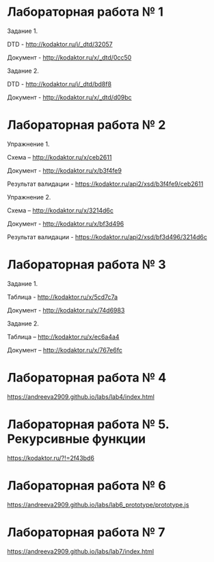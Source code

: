 # Лабораторная работа № 1

Задание 1.


DTD - http://kodaktor.ru/j/_dtd/32057

Документ - http://kodaktor.ru/x/_dtd/0cc50



Задание 2.


DTD - http://kodaktor.ru/j/_dtd/bd8f8

Документ - http://kodaktor.ru/x/_dtd/d09bc



# Лабораторная работа № 2

Упражнение 1.


Схема – http://kodaktor.ru/x/ceb2611

Документ - http://kodaktor.ru/x/b3f4fe9

Результат валидации - https://kodaktor.ru/api2/xsd/b3f4fe9/ceb2611



Упражнение 2.


Схема – http://kodaktor.ru/x/3214d6c

Документ - http://kodaktor.ru/x/bf3d496

Результат валидации - https://kodaktor.ru/api2/xsd/bf3d496/3214d6c



# Лабораторная работа № 3

Задание 1.

Таблица - http://kodaktor.ru/x/5cd7c7a

Документ - http://kodaktor.ru/x/74d6983



Задание 2.

Таблица – http://kodaktor.ru/x/ec6a4a4

Документ – http://kodaktor.ru/x/767e6fc


# Лабораторная работа № 4

https://andreeva2909.github.io/labs/lab4/index.html



# Лабораторная работа № 5. Рекурсивные функции

https://kodaktor.ru/?!=2f43bd6



# Лабораторная работа № 6

https://andreeva2909.github.io/labs/lab6_prototype/prototype.js



# Лабораторная работа № 7

https://andreeva2909.github.io/labs/lab7/index.html
